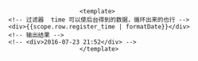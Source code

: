 						<template>
    <!-- 过滤器  time 可以使后台得到的数据，循环出来的也行 -->
    <div>{{scope.row.register_time | formatDate}}</div>
    <!-- 输出结果 -->
    <!-- <div>2016-07-23 21:52</div> -->
						</template>